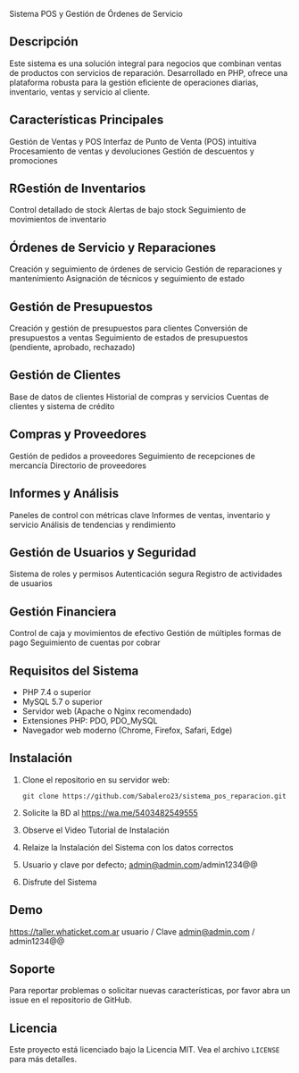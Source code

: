 Sistema POS y Gestión de Órdenes de Servicio

## Descripción
Este sistema es una solución integral para negocios que combinan ventas de productos con servicios de reparación.
Desarrollado en PHP, ofrece una plataforma robusta para la gestión eficiente de operaciones diarias, inventario, ventas y servicio al cliente.

## Características Principales
Gestión de Ventas y POS
Interfaz de Punto de Venta (POS) intuitiva
Procesamiento de ventas y devoluciones
Gestión de descuentos y promociones

## RGestión de Inventarios
Control detallado de stock
Alertas de bajo stock
Seguimiento de movimientos de inventario

## Órdenes de Servicio y Reparaciones
Creación y seguimiento de órdenes de servicio
Gestión de reparaciones y mantenimiento
Asignación de técnicos y seguimiento de estado

## Gestión de Presupuestos
Creación y gestión de presupuestos para clientes
Conversión de presupuestos a ventas
Seguimiento de estados de presupuestos (pendiente, aprobado, rechazado)

## Gestión de Clientes
Base de datos de clientes
Historial de compras y servicios
Cuentas de clientes y sistema de crédito

## Compras y Proveedores
Gestión de pedidos a proveedores
Seguimiento de recepciones de mercancía
Directorio de proveedores

## Informes y Análisis
Paneles de control con métricas clave
Informes de ventas, inventario y servicio
Análisis de tendencias y rendimiento

## Gestión de Usuarios y Seguridad
Sistema de roles y permisos
Autenticación segura
Registro de actividades de usuarios

## Gestión Financiera
Control de caja y movimientos de efectivo
Gestión de múltiples formas de pago
Seguimiento de cuentas por cobrar

## Requisitos del Sistema

- PHP 7.4 o superior
- MySQL 5.7 o superior
- Servidor web (Apache o Nginx recomendado)
- Extensiones PHP: PDO, PDO_MySQL
- Navegador web moderno (Chrome, Firefox, Safari, Edge)

## Instalación

1. Clone el repositorio en su servidor web:
   ```
   git clone https://github.com/Sabalero23/sistema_pos_reparacion.git
   ```
2. Solicite la BD al https://wa.me/5403482549555

3. Observe el Video Tutorial de Instalación

4. Relaize la Instalación del Sistema con los datos correctos

5. Usuario y clave por defecto; admin@admin.com/admin1234@@

6. Disfrute del Sistema

## Demo
https://taller.whaticket.com.ar
        usuario / Clave
admin@admin.com / admin1234@@

## Soporte

Para reportar problemas o solicitar nuevas características, por favor abra un issue en el repositorio de GitHub.

## Licencia

Este proyecto está licenciado bajo la Licencia MIT. Vea el archivo `LICENSE` para más detalles.
